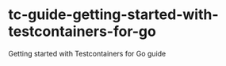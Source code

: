 # tc-guide-getting-started-with-testcontainers-for-go
Getting started with Testcontainers for Go guide
